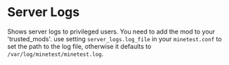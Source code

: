 # Server Logs
Shows server logs to privileged users.
You need to add the mod to your 'trusted_mods'. use setting `server_logs.log_file` in your `minetest.conf` to set the path to the log file, otherwise it defaults to `/var/log/minetest/minetest.log`.
